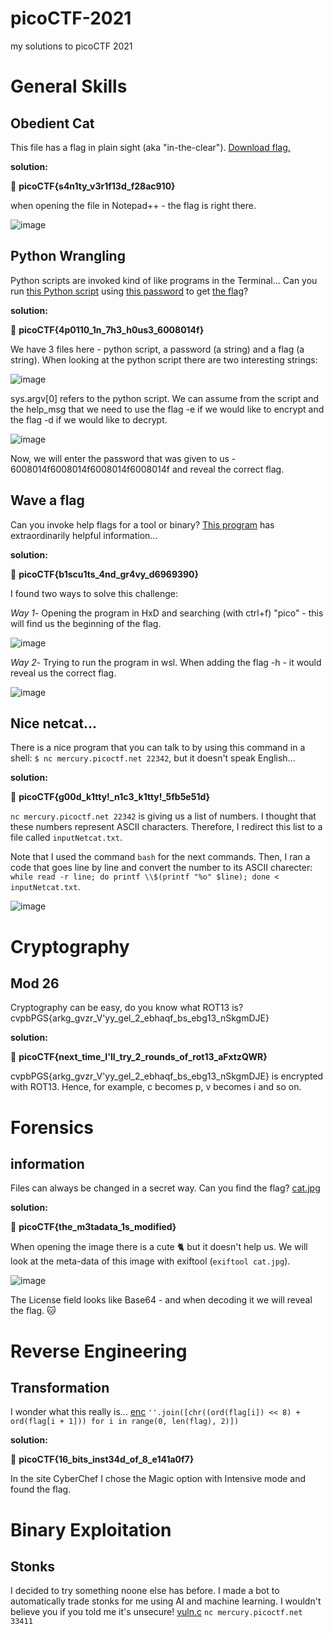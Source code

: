 # picoCTF-2021
my solutions to picoCTF 2021


# General Skills
## Obedient Cat
This file has a flag in plain sight (aka "in-the-clear"). [Download flag.](picoCTF-2021-assets/Obedient-Cat/flag)

**solution:**

:triangular_flag_on_post: **picoCTF{s4n1ty_v3r1f13d_f28ac910}**

when opening the file in Notepad++ - the flag is right there.

![image](https://user-images.githubusercontent.com/119416868/204558531-1793b137-32c7-4def-8d01-bdd1f53fa5bb.png)

## Python Wrangling
Python scripts are invoked kind of like programs in the Terminal... Can you run [this Python script](picoCTF-2021-assets/Python-Wrangling/ende.py) using [this password](picoCTF-2021-assets/Python-Wrangling/pw.txt) to get [the flag](picoCTF-2021-assets/Python-Wrangling/flag.txt.en)?

**solution:**

:triangular_flag_on_post: **picoCTF{4p0110_1n_7h3_h0us3_6008014f}**

We have 3 files here - python script, a password (a string) and a flag (a string). When looking at the python script there are two interesting strings:

![image](https://user-images.githubusercontent.com/119416868/205485956-f1dde24c-7cfe-4fd3-94ef-6a309980b9d1.png)

sys.argv[0] refers to the python script. We can assume from the script and the help_msg that we need to use the flag -e if we would like to encrypt and the flag -d if we would like to decrypt.

![image](https://user-images.githubusercontent.com/119416868/205485937-0be2977b-4222-4a0a-8370-6498a20b35e8.png)

Now, we will enter the password that was given to us - 6008014f6008014f6008014f6008014f and reveal the correct flag.

## Wave a flag
Can you invoke help flags for a tool or binary? [This program](picoCTF-2021-assets/Wave-A-Flag/warm) has extraordinarily helpful information...

**solution:**

:triangular_flag_on_post: **picoCTF{b1scu1ts_4nd_gr4vy_d6969390}**

I found two ways to solve this challenge:

_Way 1_-
Opening the program in HxD and searching (with ctrl+f) "pico" - this will find us the beginning of the flag.

![image](https://user-images.githubusercontent.com/119416868/205487497-8a1cb8ba-db7a-4e7f-ae01-124e08ca6abd.png)

_Way 2_-
Trying to run the program in wsl. When adding the flag -h - it would reveal us the correct flag.

![image](https://user-images.githubusercontent.com/119416868/205487515-13131987-c155-4983-8a2f-e56d0ceb7b10.png)


## Nice netcat...
There is a nice program that you can talk to by using this command in a shell: `$ nc mercury.picoctf.net 22342`, but it doesn't speak English...

**solution:**

:triangular_flag_on_post: **picoCTF{g00d_k1tty!_n1c3_k1tty!_5fb5e51d}**

`nc mercury.picoctf.net 22342` is giving us a list of numbers. I thought that these numbers represent ASCII characters. Therefore, I redirect this list to a file called `inputNetcat.txt`.

Note that I used the command `bash` for the next commands.
Then, I ran a code that goes line by line and convert the number to its ASCII charecter: `while read -r line; do printf \\$(printf "%o" $line); done < inputNetcat.txt`.

![image](https://user-images.githubusercontent.com/119416868/205496322-83f27e37-5565-4c4e-bb83-75aebe2df488.png)


# Cryptography
## Mod 26
Cryptography can be easy, do you know what ROT13 is? cvpbPGS{arkg_gvzr_V'yy_gel_2_ebhaqf_bs_ebg13_nSkgmDJE}

**solution:**

:triangular_flag_on_post: **picoCTF{next_time_I'll_try_2_rounds_of_rot13_aFxtzQWR}**

cvpbPGS{arkg_gvzr_V'yy_gel_2_ebhaqf_bs_ebg13_nSkgmDJE} is encrypted with ROT13. Hence, for example, c becomes p, v becomes i and so on.


# Forensics
## information
Files can always be changed in a secret way. Can you find the flag? [cat.jpg](picoCTF-2021-assets/information/cat.jpg)

**solution:**

:triangular_flag_on_post: **picoCTF{the_m3tadata_1s_modified}**

When opening the image there is a cute :cat2: but it doesn't help us. We will look at the meta-data of this image with exiftool (`exiftool cat.jpg`).

![image](https://user-images.githubusercontent.com/119416868/205489998-a9afe0cb-9206-4bdd-8a0c-7914c95095d1.png)

The License field looks like Base64 - and when decoding it we will reveal the flag.
:cat:


# Reverse Engineering
## Transformation
I wonder what this really is... [enc](picoCTF-2021-assets/Transformation/enc) `''.join([chr((ord(flag[i]) << 8) + ord(flag[i + 1])) for i in range(0, len(flag), 2)])`

**solution:**

:triangular_flag_on_post: **picoCTF{16_bits_inst34d_of_8_e141a0f7}**

In the site CyberChef I chose the Magic option with Intensive mode and found the flag.

# Binary Exploitation
## Stonks
I decided to try something noone else has before. I made a bot to automatically trade stonks for me using AI and machine learning. I wouldn't believe you if you told me it's unsecure! [vuln.c](picoCTF-2021-assets/Stonks/vuln.c) `nc mercury.picoctf.net 33411`











